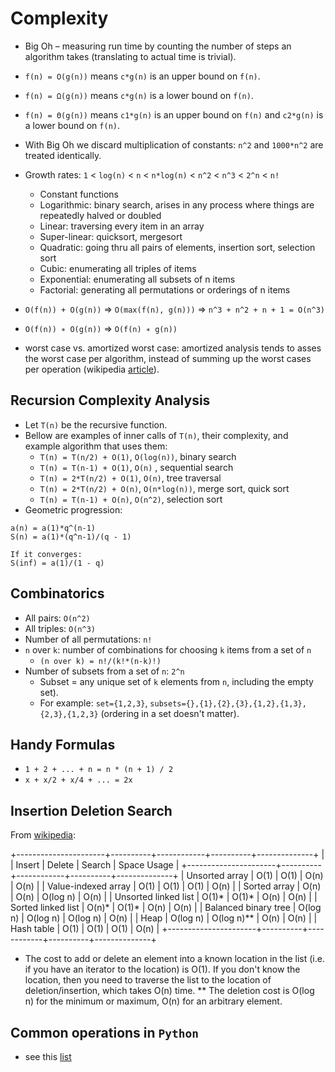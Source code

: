 # Complexity

- Big Oh – measuring run time by counting the number of steps an algorithm takes (translating to actual time is trivial).
- `f(n) = O(g(n))` means `c*g(n)` is an upper bound on `f(n)`.
- `f(n) = Ω(g(n))` means `c*g(n)` is a lower bound on `f(n)`.
- `f(n) = Θ(g(n))` means `c1*g(n)` is an upper bound on `f(n)` and `c2*g(n)` is a lower bound on `f(n)`.
- With Big Oh we discard multiplication of constants: `n^2` and `1000*n^2` are treated identically.
- Growth rates: `1` < `log(n)` < `n` < `n*log(n)` < `n^2` < `n^3` < `2^n` < `n!`
    - Constant functions
    - Logarithmic: binary search, arises in any process where things are repeatedly halved or doubled
    - Linear: traversing every item in an array
    - Super-linear: quicksort, mergesort
    - Quadratic: going thru all pairs of elements, insertion sort, selection sort
    - Cubic: enumerating all triples of items
    - Exponential: enumerating all subsets of n items
    - Factorial: generating all permutations or orderings of n items
- `O(f(n)) + O(g(n))` => `O(max(f(n), g(n)))` => `n^3 + n^2 + n + 1 = O(n^3)`
- `O(f(n)) ∗ O(g(n))` => `O(f(n) ∗ g(n))`

- worst case vs. amortized worst case: amortized analysis tends to asses the worst case per algorithm, instead of summing up the worst cases per operation (wikipedia [article](https://en.wikipedia.org/wiki/Amortized_analysis)).

## Recursion Complexity Analysis

- Let `T(n)` be the recursive function.
- Bellow are examples of inner calls of `T(n)`, their complexity, and example algorithm that uses them:
    - `T(n) = T(n/2) + O(1)`, `O(log(n))`, binary search
    - `T(n) = T(n-1) + O(1)`, `O(n)` , sequential search
    - `T(n) = 2*T(n/2) + O(1)`, `O(n)`, tree traversal
    - `T(n) = 2*T(n/2) + O(n)`, `O(n*log(n))`, merge sort, quick sort
    - `T(n) = T(n-1) + O(n)`, `O(n^2)`, selection sort
- Geometric progression:

```
a(n) = a(1)*q^(n-1)
S(n) = a(1)*(q^n-1)/(q - 1)

If it converges:
S(inf) = a(1)/(1 - q)
```

## Combinatorics

- All pairs: `O(n^2)`
- All triples: `O(n^3)`
- Number of all permutations: `n!`
- `n` over `k`: number of combinations for choosing `k` items from a set of `n`
    - `(n over k) = n!/(k!*(n-k)!)`
- Number of subsets from a set of `n`: `2^n`
    - Subset = any unique set of `k` elements from `n`, including the empty set).
    - For example: `set={1,2,3}`, `subsets={},{1},{2},{3},{1,2},{1,3},{2,3},{1,2,3}` (ordering in a set doesn't matter).

## Handy Formulas

- `1 + 2 + ... + n = n * (n + 1) / 2`
- `x + x/2 + x/4 + ... = 2x`


## Insertion Deletion Search

From [wikipedia](http://en.wikipedia.org/wiki/Search_data_structure):

+----------------------+----------+------------+----------+--------------+
|                      |  Insert  |   Delete   |  Search  | Space Usage  |
+----------------------+----------+------------+----------+--------------+
| Unsorted array       | O(1)     | O(1)       | O(n)     | O(n)         |
| Value-indexed array  | O(1)     | O(1)       | O(1)     | O(n)         |
| Sorted array         | O(n)     | O(n)       | O(log n) | O(n)         |
| Unsorted linked list | O(1)*    | O(1)*      | O(n)     | O(n)         |
| Sorted linked list   | O(n)*    | O(1)*      | O(n)     | O(n)         |
| Balanced binary tree | O(log n) | O(log n)   | O(log n) | O(n)         |
| Heap                 | O(log n) | O(log n)** | O(n)     | O(n)         |
| Hash table           | O(1)     | O(1)       | O(1)     | O(n)         |
+----------------------+----------+------------+----------+--------------+

* The cost to add or delete an element into a known location in the list (i.e. if you have an iterator to the location) is O(1). If you don't know the location, then you need to traverse the list to the location of deletion/insertion, which takes O(n) time. 
** The deletion cost is O(log n) for the minimum or maximum, O(n) for an arbitrary element.


## Common operations in `Python`

- see this [list](https://wiki.python.org/moin/TimeComplexity)


